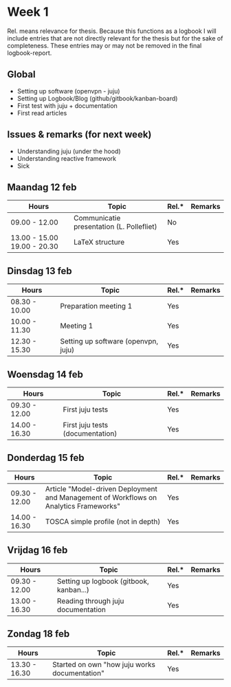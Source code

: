 # Week 1

Rel. means relevance for thesis. Because this functions as a logbook I will include entries that are not directly relevant for the thesis but for the sake of completeness. These entries may or may not be removed in the final logbook-report.

## Global

- Setting up software (openvpn - juju)
- Setting up Logbook/Blog (github/gitbook/kanban-board)
- First test with juju + documentation
- First read articles

## Issues & remarks (for next week)

- Understanding juju (under the hood)
- Understanding reactive framework
- Sick

## Maandag 12 feb

| Hours                       | Topic                                     | Rel.* | Remarks |
|-----------------------------|-------------------------------------------|-------|---------|
|        09.00 - 12.00        | Communicatie presentation (L. Pollefliet) |   No  |         |
| 13.00 - 15.00 19.00 - 20.30 |              LaTeX structure              |  Yes  |         |


## Dinsdag 13 feb

| Hours                       | Topic                                    | Rel.* | Remarks |
|-----------------------------|------------------------------------------|-------|---------|
|        08.30 - 10.00        | Preparation meeting 1                    |  Yes  |         |
|        10.00 - 11.30        | Meeting 1                                |  Yes  |         |
|        12.30 - 15.30        | Setting up software (openvpn, juju)      |  Yes  |         |

## Woensdag 14 feb

| Hours                       | Topic                                    | Rel.* | Remarks |
|-----------------------------|------------------------------------------|-------|---------|
|        09.30 - 12.00        | First juju tests                         |  Yes  |         |
|        14.00 - 16.30        | First juju tests (documentation)         |  Yes  |         |

## Donderdag 15 feb

| Hours                       | Topic                                    | Rel.* | Remarks |
|-----------------------------|------------------------------------------|-------|---------|
|        09.30 - 12.00        | Article "Model-driven Deployment and Management of Workflows on Analytics Frameworks"     |  Yes  |         |
|        14.00 - 16.30        | TOSCA simple profile (not in depth)      |  Yes  |         |


## Vrijdag 16 feb

| Hours                       | Topic                                    | Rel.* | Remarks |
|-----------------------------|------------------------------------------|-------|---------|
|        09.30 - 12.00        | Setting up logbook (gitbook, kanban...)  |  Yes  |         |
|        13.00 - 16.30        | Reading through juju documentation       |  Yes  |         |


## Zondag 18 feb 
| Hours                       | Topic                                    | Rel.* | Remarks |
|-----------------------------|------------------------------------------|-------|---------|
|        13.30 - 16.30        | Started on own "how juju works documentation"|  Yes  |         |

